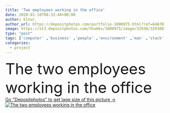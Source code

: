 ```yaml
---
title: 'Two employees working in the office'
date: 2020-01-10T08:33:44+00:00
author: Elnur_
author_url: https://depositphotos.com/portfolio-1000975.html?ref=64678756
image: https://st3.depositphotos.com/thumbs/1000975/image/32938/329388150/api_thumb_450.jpg?forcejpeg=true
type: "post"
tags: ['computer' ,'business' ,'people' ,'environment' ,'man' ,'stack' ,'office' ,'tired' ,'two' ,'woman' ,'working' ,'manager' ,'work' ,'stress' ,'job' ,'businessman' ,'together' ,'project' ,'discussion' ,'busy' ,'partner' ,'team' ,'worker' ,'pile' ,'teamwork' ,'workplace' ,'secretary' ,'showing' ,'businesswoman' ,'businesspeople' ,'exhausted' ,'paperwork' ,'documents' ,'papers' ,'partnership' ,'folder' ,'colleagues' ,'boss' ,'lawyer' ,'employee' ,'presenting' ,'Colleague' ,'discussing' ,'unhappy' ,'arguing' ,'workaholic' ,'workload' ,'fatigue' ,'reporting' ,'auditor' ]
categories: 
  - project
---
```

<div aling="center">
            <font size="60"> The two employees working in the office</font>   
</div>
<div>
    <a href='https://st3.depositphotos.com/thumbs/1000975/image/32938/329388150/api_thumb_450.jpg?forcejpeg=true?ref=64678756' target=_blank > Go "Depositphotos" to get lage size of this picture ->
        <img href='https://st3.depositphotos.com/thumbs/1000975/image/32938/329388150/api_thumb_450.jpg?forcejpeg=true?ref=64678756' src='https://st3.depositphotos.com/1000975/32938/i/950/depositphotos_329388150-stock-photo-two-employees-working-in-the.jpg?forcejpeg=true' alt='The two employees working in the office' >
    </a>
</div>

